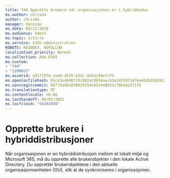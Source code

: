 ```yaml
---
title: 744 Opprette brukere når organisasjonen er i hybridmodus
ms.author: chrisda
author: chrisda
manager: dansimp
ms.date: 04/21/2020
ms.audience: Admin
ms.topic: article
ms.service: o365-administration
ROBOTS: NOINDEX, NOFOLLOW
localization_priority: Normal
ms.collection: Adm_O365
ms.custom:
- "744"
- "1200022"
ms.assetid: ed17197d-cee9-4539-b3dc-de5ac04efc79
ms.openlocfilehash: 01ce3e4698f19c882ac0034aacb3a1455973e7eeeb3bd38d4c28a0070d739405
ms.sourcegitcommit: b5f7da89a650d2915dc652449623c78be6247175
ms.translationtype: MT
ms.contentlocale: nb-NO
ms.lasthandoff: 08/05/2021
ms.locfileid: "54102949"
---
```

# <a name="create-users-in-hybrid-deployments"></a>Opprette brukere i hybriddistribusjoner

Når organisasjonen er en hybriddistribusjon mellom et lokalt miljø og Microsoft 365, må du opprette alle brukerobjekter i den lokale Active Directory. Du oppretter brukerobjektene i den aktuelle organisasjonsenheten (OU), slik at de synkroniseres i organisasjonen.
